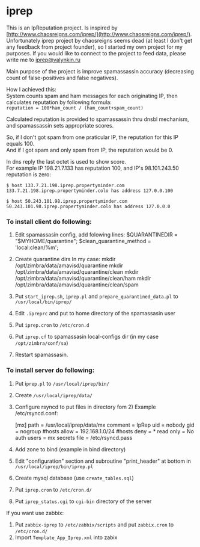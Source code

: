 # iprep

This is an IpReputation project. Is inspired by [http://www.chaosreigns.com/iprep/](http://www.chaosreigns.com/iprep/).  
Unfortunately iprep project by chaosreigns seems dead (at least I don't get any feedback from project founder), so I started my own project for my purposes.
If you would like to connect to the project to feed data, please write me to iprep@valynkin.ru

Main purpose of the project is improve spamassassin accuracy (decreasing count of false-positives and false negatives).

How I achieved this:  
System counts spam and ham messages for each originating IP, then calculates reputation by following formula:  
`reputation = 100*ham_count / (ham_count+spam_count)`  

Calculated reputation is provided to spamassassin thru dnsbl mechanism, and spamassassin sets appropriate scores.

So, if I don't got spam from one praticular IP, the reputation for this IP equals 100.  
And if I got spam and only spam from IP, the reputation would be 0.

In dns reply the last octet is used to show score.  
For example IP 198.21.7.133 has reputation 100, and IP's 98.101.243.50 reputation is zero:

    $ host 133.7.21.198.iprep.propertyminder.com
    133.7.21.198.iprep.propertyminder.colo has address 127.0.0.100
    
    $ host 50.243.101.98.iprep.propertyminder.com
    50.243.101.98.iprep.propertyminder.colo has address 127.0.0.0

### To install client do following:

1. Edit spamassasin config, add folowing lines:
    $QUARANTINEDIR = "$MYHOME/quarantine";
    $clean_quarantine_method = 'local:clean/%m';
2. Create quarantine dirs 
    In my case:
    mkdir /opt/zimbra/data/amavisd/quarantine
    mkdir /opt/zimbra/data/amavisd/quarantine/clean
    mkdir /opt/zimbra/data/amavisd/quarantine/clean/ham
    mkdir /opt/zimbra/data/amavisd/quarantine/clean/spam
3. Put `start_iprep.sh`, `iprep.pl` and `prepare_quarantined_data.pl` to `/usr/local/bin/iprep/`
4. Edit `.ipreprc` and put to home directory of the spamassasin user
5. Put `iprep.cron` to `/etc/cron.d`
6. Put `iprep.cf` to spamassasin local-configs dir (in my case `/opt/zimbra/conf/sa`)

7. Restart spamassasin.

### To install server do following:

1. Put i`prep.pl` to `/usr/local/iprep/bin/`
2. Create `/usr/local/iprep/data/`
3. Configure rsyncd to put files in directory fom 2)
    Example /etc/rsyncd.conf:
    
    [mx]
    path = /usr/local/iprep/data/mx
    comment = IpRep
    uid = nobody
    gid = nogroup
    #hosts allow = 192.168.1.0/24
    #hosts deny = *
    read only = No
    auth users = mx
    secrets file = /etc/rsyncd.pass

4. Add zone to bind (example in bind directory)
5. Edit "configuration" section and subroutine "print_header" at bottom in  `/usr/local/iprep/bin/iprep.pl`
6. Create mysql database (use `create_tables.sql`)
7. Put `iprep.cron` to `/etc/cron.d/`
8. Put `iprep_status.cgi` to `cgi-bin` directory of the server

If you want use zabbix:

1. Put `zabbix-iprep` to `/etc/zabbix/scripts` and put `zabbix.cron` to `/etc/cron.d/`
2. Import `Template_App_Iprep.xml` into zabix
